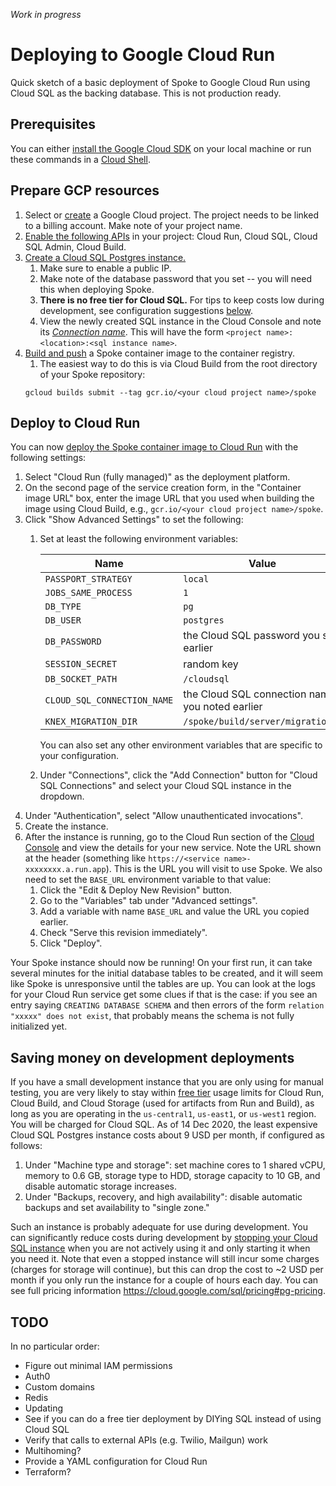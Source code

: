 _Work in progress_

# Deploying to Google Cloud Run

Quick sketch of a basic deployment of Spoke to Google Cloud Run using Cloud SQL as the backing database. This is not production ready.

## Prerequisites

You can either [install the Google Cloud SDK](https://cloud.google.com/sdk/docs/install) on your local machine or run these commands in a [Cloud Shell](https://cloud.google.com/shell).

## Prepare GCP resources

1. Select or [create](https://cloud.google.com/resource-manager/docs/creating-managing-projects#creating_a_project) a Google Cloud project. The project needs to be linked to a billing account. Make note of your project name.
1. [Enable the following APIs](https://cloud.google.com/service-usage/docs/enable-disable) in your project: Cloud Run, Cloud SQL, Cloud SQL Admin, Cloud Build.
1. [Create a Cloud SQL Postgres instance.](https://cloud.google.com/sql/docs/postgres/create-instance)
    1. Make sure to enable a public IP.
    1. Make note of the database password that you set -- you will need this when deploying Spoke.
    1. **There is no free tier for Cloud SQL.** For tips to keep costs low during development, see configuration suggestions [below](#saving-money-on-development-deployments).
    1. View the newly created SQL instance in the Cloud Console and note its [_Connection name_](https://cloud.google.com/sql/docs/postgres/instance-info#connect_to_this_instance). This will have the form `<project name>:<location>:<sql instance name>`.
1. [Build and push](https://cloud.google.com/run/docs/building/containers) a Spoke container image to the container registry.
    1. The easiest way to do this is via Cloud Build from the root directory of your Spoke repository:
    ```shell
    gcloud builds submit --tag gcr.io/<your cloud project name>/spoke
    ```

## Deploy to Cloud Run

You can now [deploy the Spoke container image to Cloud Run](https://cloud.google.com/run/docs/deploying#service) with the following settings:
1. Select "Cloud Run (fully managed)" as the deployment platform.
1. On the second page of the service creation form, in the "Container image URL" box, enter the image URL that you used when building the image using Cloud Build, e.g., `gcr.io/<your cloud project name>/spoke`.
1. Click "Show Advanced Settings" to set the following:
    1. Set at least the following environment variables:

       | Name | Value |
       | ---- | ----- |
       | `PASSPORT_STRATEGY` | `local` |
       | `JOBS_SAME_PROCESS` | `1` |
       | `DB_TYPE` | `pg` |
       | `DB_USER` | `postgres` |
       | `DB_PASSWORD` | the Cloud SQL password you set earlier |
       | `SESSION_SECRET` | random key |
       | `DB_SOCKET_PATH` | `/cloudsql` |
       | `CLOUD_SQL_CONNECTION_NAME` | the Cloud SQL connection name you noted earlier |
       | `KNEX_MIGRATION_DIR` | `/spoke/build/server/migrations/` |

       You can also set any other environment variables that are specific to your configuration.
    1. Under "Connections", click the "Add Connection" button for "Cloud SQL Connections" and select your Cloud SQL instance in the dropdown.
1. Under "Authentication", select "Allow unauthenticated invocations".
1. Create the instance.
1. After the instance is running, go to the Cloud Run section of the [Cloud Console](https://console.cloud.google.com) and view the details for your new service. Note the URL shown at the header (something like `https://<service name>-xxxxxxxx.a.run.app`). This is the URL you will visit to use Spoke. We also need to set the `BASE_URL` environment variable to that value:
    1. Click the "Edit & Deploy New Revision" button.
    1. Go to the "Variables" tab under "Advanced settings".
    1. Add a variable with name `BASE_URL` and value the URL you copied earlier.
    1. Check "Serve this revision immediately".
    1. Click "Deploy".

Your Spoke instance should now be running! On your first run, it can take several minutes for the initial database tables to be created, and it will seem like Spoke is unresponsive until the tables are up. You can look at the logs for your Cloud Run service get some clues if that is the case: if you see an entry saying `CREATING DATABASE SCHEMA` and then errors of the form `relation "xxxxx" does not exist`, that probably means the schema is not fully initialized yet.

## Saving money on development deployments

If you have a small development instance that you are only using for manual testing, you are very likely to stay within [free tier](https://cloud.google.com/free/docs/gcp-free-tier#free-tier) usage limits for Cloud Run, Cloud Build, and Cloud Storage (used for artifacts from Run and Build), as long as you are operating in the `us-central1`, `us-east1`, or `us-west1` region. You will be charged for Cloud SQL. As of 14 Dec 2020, the least expensive Cloud SQL Postgres instance costs about 9 USD per month, if configured as follows:
1. Under "Machine type and storage": set machine cores to 1 shared vCPU, memory to 0.6 GB, storage type to HDD, storage capacity to 10 GB, and disable automatic storage increases.
1. Under "Backups, recovery, and high availability": disable automatic backups and set availability to "single zone."

Such an instance is probably adequate for use during development. You can significantly reduce costs during development by [stopping your Cloud SQL instance](https://cloud.google.com/sql/docs/postgres/start-stop-restart-instance) when you are not actively using it and only starting it when you need it. Note that even a stopped instance will still incur some charges (charges for storage will continue), but this can drop the cost to ~2 USD per month if you only run the instance for a couple of hours each day. You can see full pricing information https://cloud.google.com/sql/pricing#pg-pricing.

## TODO

In no particular order:
* Figure out minimal IAM permissions
* Auth0
* Custom domains
* Redis
* Updating
* See if you can do a free tier deployment by DIYing SQL instead of using Cloud SQL
* Verify that calls to external APIs (e.g. Twilio, Mailgun) work
* Multihoming?
* Provide a YAML configuration for Cloud Run
* Terraform?
